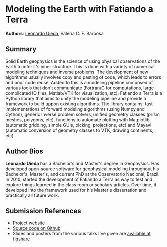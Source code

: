 # Modeling the Earth with Fatiando a Terra

**Authors**:
[Leonardo Uieda](http://fatiando.org/people/uieda),
Valéria C. F. Barbosa

## Summary

Solid Earth geophysics
is the science of
using physical observations of the Earth
to infer it's inner structure.
This is done
with a variety of
numerical modeling techniques
and inverse problems.
The development of new algorithms
usually involves
copy and pasting of code,
which leads to errors
and poor code reuse.
Added to this is
a modeling pipeline
composed of various tools
that don't communicate
(Fortran/C for computations,
large complicated IO files,
Matlab/VTK for visualization, etc).
Fatiando a Terra is
a Python library that
aims to unify the modeling pipeline
and provide a framework
to build uppon
existing algorithms.
The library contains:
fast implementations
of forward modeling algorithms
(using Numpy and Cython),
generic inverse problem solvers,
unified geometry classes
(prism meshes, polygons, etc),
functions to automate
plotting with Matplotlib
(automatic gridding,
simple GUIs,
picking,
projections, etc)
and Mayavi
(automatic conversion of geometry classes to VTK,
drawing continents,
etc).


## Author Bios

**Leonardo Uieda** has a Bachelor's and Master's degree in Geophysics. Has
developed open-source software for geophysical modeling throughout his
Bachelor's, Master's, and current PhD at the Observatorio Nacional, Brazil.
In 2010, started the development of Fatiando a Terra as way to test and explore
things learned in the class room or scholary articles. Over time, it developed
into the framework used for his Master's dissertation and practically all
future work.

## Submission References

* [Project website](http://fatiando.org)
* [Source code on Github](https://github.com/leouieda/fatiando)
* Slides and posters from the various talks I've given are
  [available at figshare](http://figshare.com/authors/Leonardo_Uieda/97471)

